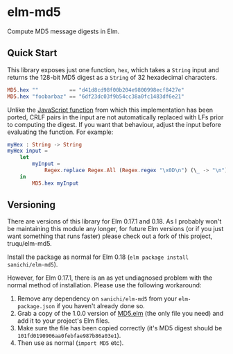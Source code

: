 # elm-md5

Compute MD5 message digests in Elm.

## Quick Start

This library exposes just one function, `hex`, which takes a `String` input and returns the 128-bit MD5
digest as a `String` of 32 hexadecimal characters.

```elm
MD5.hex ""          == "d41d8cd98f00b204e9800998ecf8427e"
MD5.hex "foobarbaz" == "6df23dc03f9b54cc38a0fc1483df6e21"
```

Unlike the [JavaScript function](https://css-tricks.com/snippets/javascript/javascript-md5/) from which this
implementation has been ported, CRLF pairs in the input are not automatically replaced with LFs prior to computing
the digest. If you want that behaviour, adjust the input before evaluating the function. For example:

```elm
myHex : String -> String
myHex input =
    let
        myInput =
            Regex.replace Regex.All (Regex.regex "\x0D\n") (\_ -> "\n") input
    in
        MD5.hex myInput
```

## Versioning

There are versions of this library for Elm 0.17.1 and 0.18. As I probably won't be maintaining this module any longer, for future Elm versions (or if you just want something that runs faster) please check out a fork of this project, truqu/elm-md5.

Install the package as normal for Elm 0.18 (`elm package install sanichi/elm-md5`).

However, for Elm 0.17.1, there is an as yet undiagnosed problem with the normal method of installation.
Please use the following workaround:

1. Remove any dependency on `sanichi/elm-md5` from your `elm-package.json` if you haven't already done so.
1. Grab a copy of the 1.0.0 version of [MD5.elm](https://raw.githubusercontent.com/sanichi/elm-md5/1.0.0/src/MD5.elm) (the only file you need) and add it to your project's Elm files.
1. Make sure the file has been copied correctly (it's MD5 digest should be `101fd0190906aa0febfae987b86a03e1`).
1. Then use as normal (`import MD5` etc).
